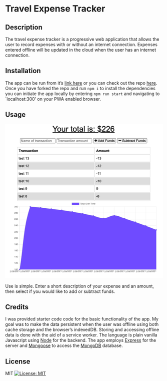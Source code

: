 Travel Expense Tracker
==================

## Description 
The travel expense tracker is a  progressive web application that allows the user to record expenses with or without an internet connection. Expenses entered offline will be updated in the cloud when the user has an internet connection.

## Installation
The app can be run from it’s [link here](herokulink) or you can check out the repo [here](https://github.com/hkfernandez/travel-budget). Once you have forked the repo and run `npm i` to install the dependencies you can initiate the app locally by entering `npm run start` and navigating to `localhost:300’ on your PWA enabled browser. 

## Usage 
![Application Image](./public/assets/images/budget-tracker.png)

Use is simple. Enter a short description of your expense and an amount, then select if you would like to add or subtract funds. 

## Credits
I was provided starter code code for the basic functionality of the app. My goal was to make the data persistent when the user was offline using both cache storage and the browser’s indexedDB. Storing and accessing offline data is done with the aid of a service worker. The language is plain vanilla Javascript using [Node](https://nodejs.org/en/) for the backend. The app employs [Express](https://expressjs.com/) for the server and [Mongoose](https://mongoosejs.com/docs/guide.html) to access the [MongoDB](https://www.mongodb.com/) database. 

## License
MIT
[![License: MIT](https://img.shields.io/badge/License-MIT-yellow.svg)](https://opensource.org/licenses/MIT)

